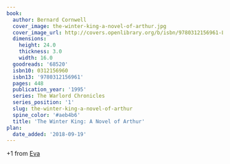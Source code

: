 ```yaml
---
book:
  author: Bernard Cornwell
  cover_image: the-winter-king-a-novel-of-arthur.jpg
  cover_image_url: http://covers.openlibrary.org/b/isbn/9780312156961-L.jpg
  dimensions:
    height: 24.0
    thickness: 3.0
    width: 16.0
  goodreads: '68520'
  isbn10: 0312156960
  isbn13: '9780312156961'
  pages: 448
  publication_year: '1995'
  series: The Warlord Chronicles
  series_position: '1'
  slug: the-winter-king-a-novel-of-arthur
  spine_color: '#aeb4b6'
  title: 'The Winter King: A Novel of Arthur'
plan:
  date_added: '2018-09-19'
---
```


+1 from [Eva](https://literatur.social/@Columbia/104231503798477025)
